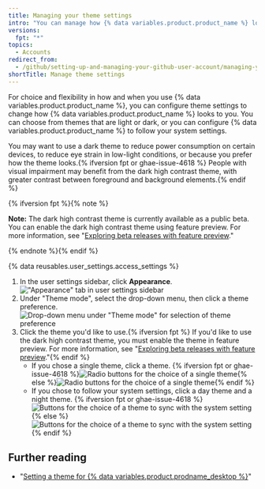 ```yaml
---
title: Managing your theme settings
intro: "You can manage how {% data variables.product.product_name %} looks to you by setting a theme preference that either follows your system settings or always uses a light or dark mode."
versions:
  fpt: "*"
topics:
  - Accounts
redirect_from:
  - /github/setting-up-and-managing-your-github-user-account/managing-your-theme-settings
shortTitle: Manage theme settings
---
```


For choice and flexibility in how and when you use {% data variables.product.product_name %}, you can configure theme settings to change how {% data variables.product.product_name %} looks to you. You can choose from themes that are light or dark, or you can configure {% data variables.product.product_name %} to follow your system settings.

You may want to use a dark theme to reduce power consumption on certain devices, to reduce eye strain in low-light conditions, or because you prefer how the theme looks.{% ifversion fpt or ghae-issue-4618 %} People with visual impairment may benefit from the dark high contrast theme, with greater contrast between foreground and background elements.{% endif %}

{% ifversion fpt %}{% note %}

**Note:** The dark high contrast theme is currently available as a public beta. You can enable the dark high contrast theme using feature preview. For more information, see "[Exploring beta releases with feature preview](/get-started/using-github/exploring-early-access-releases-with-feature-preview#exploring-beta-releases-with-feature-preview)."

{% endnote %}{% endif %}

{% data reusables.user_settings.access_settings %}

1. In the user settings sidebar, click **Appearance**.
   !["Appearance" tab in user settings sidebar](/assets/images/help/settings/appearance-tab.png)
1. Under "Theme mode", select the drop-down menu, then click a theme preference.
   ![Drop-down menu under "Theme mode" for selection of theme preference](/assets/images/help/settings/theme-mode-drop-down-menu.png)
1. Click the theme you'd like to use.{% ifversion fpt %} If you'd like to use the dark high contrast theme, you must enable the theme in feature preview. For more information, see "[Exploring beta releases with feature preview](/get-started/using-github/exploring-early-access-releases-with-feature-preview#exploring-beta-releases-with-feature-preview)."{% endif %}
   - If you chose a single theme, click a theme.
     {% ifversion fpt or ghae-issue-4618 %}![Radio buttons for the choice of a single theme](/assets/images/help/settings/theme-choose-a-single-theme-highcontrast.png){% else %}![Radio buttons for the choice of a single theme](/assets/images/help/settings/theme-choose-a-single-theme.png){% endif %}
   - If you chose to follow your system settings, click a day theme and a night theme.
     {% ifversion fpt or ghae-issue-4618 %}![Buttons for the choice of a theme to sync with the system setting](/assets/images/help/settings/theme-choose-a-day-and-night-theme-to-sync-highcontrast.png){% else %}![Buttons for the choice of a theme to sync with the system setting](/assets/images/help/settings/theme-choose-a-day-and-night-theme-to-sync.png){% endif %}

## Further reading

- "[Setting a theme for {% data variables.product.prodname_desktop %}](/desktop/installing-and-configuring-github-desktop/setting-a-theme-for-github-desktop)"
